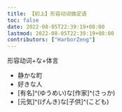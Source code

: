 ```yaml
---
title: 【初上】形容动词做定语
toc: false
date: 2022-08-05T22:39:19+08:00
lastmod: 2022-08-05T22:39:19+08:00
contributors: ["HarborZeng"]
---
```


形容动词+な+体言

- 静かな町
- 好きな人
- [有名]^(ゆうめい)な[作家]^(さっか)
- [元気]^(げんき)な[子供]^(こども)

